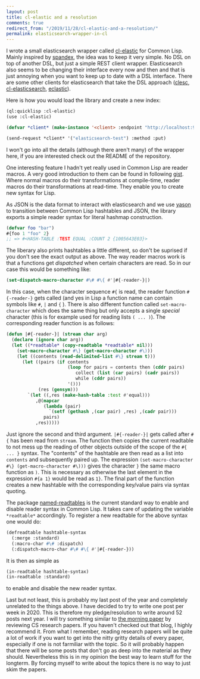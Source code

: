 ```yaml
---
layout: post
title: cl-elastic and a resolution 
comments: true
redirect_from: "/2019/11/28/cl-elastic-and-a-resolution/"
permalink: elasticsearch-wrapper-in-cl 
---
```


I wrote a small elasticsearch wrapper called [cl-elastic](https://github.com/FiV0/cl-elastic)
for Common Lisp. Mainly inspired by 
[spandex](https://github.com/mpenet/spandex), the idea was to keep it very simple. No DSL on top of another 
DSL, but just a simple REST client wrapper. Elasticsearch also seems to be changing their interface 
every now and then and that is just annoying when you want to keep up to date with a DSL interface. 
There are some other clients for elasticsearch that take the DSL approach 
([clesc](https://github.com/own-pt/clesc), 
[cl-elasticsearch](https://github.com/kraison/cl-elasticsearch),
[eclastic](https://github.com/gschjetne/eclastic)).

Here is how you would load the library and create a new index:
```cl
(ql:quicklisp :cl-elastic)
(use :cl-elastic)

(defvar *client* (make-instance '<client> :endpoint "http://localhost:9200"))

(send-request *client* '("elasticsearch-test") :method :put)
```
I won't go into all the details (although there aren't many) of the wrapper here, if you are 
interested check out the README of the repository.

One interesting feature I hadn't yet really used in Common Lisp are reader macros. A very good
introduction to them can be found in following [gist](https://gist.github.com/chaitanyagupta/9324402).
Where normal macros do their transformations at compile-time, reader macros do their 
transformations at read-time. They enable you to create new syntax for Lisp.

As JSON is the data format to interact with elasticsearch and we use
[yason](https://github.com/phmarek/yason) to transition between Common Lisp hashtables and JSON,
the library exports a simple reader syntax for literal hashmap construction.
```cl
(defvar foo "bar")
#{foo 1 "foo" 2}
;; => #<HASH-TABLE :TEST EQUAL :COUNT 2 {1005643E03}> 
```

The liberary also prints hashtables a little different, so don't be suprised if you 
don't see the exact output as above. The way reader macros work is 
that a functions get _dispatched_ when certain characters are read. So in our 
case this would be something like:
```cl
(set-dispatch-macro-character #\# #\{ #'|#{-reader-}|)
``` 
In this case, when the character sequence `#{` is read, the reader function `#{-reader-}` gets 
called (and yes in Lisp a function name can contain symbols like `#`, `|` and `{` ). 
There is also different function called `set-macro-character` which does the same thing but 
only accepts a single _special_ character (this is for example used for reading lists `( ... )`).
The corresponding reader function is as follows:

```cl
(defun |#{-reader-}| (stream char arg)
  (declare (ignore char arg))
  (let ((*readtable* (copy-readtable *readtable* nil)))
    (set-macro-character #\} (get-macro-character #\)))
    (let ((contents (read-delimited-list #\} stream t)))
      (let ((pairs (if contents 
                       (loop for pairs = contents then (cddr pairs)
                          collect (list (car pairs) (cadr pairs))
                          while (cddr pairs))
                       '()))
            (res (gensym)))
        `(let ((,res (make-hash-table :test #'equal)))
           ,@(mapcar
              (lambda (pair)
                `(setf (gethash ,(car pair) ,res) ,(cadr pair)))
              pairs)
           ,res)))))
```
Just ignore the second and third argument. `|#{-reader-}|` gets called
after `#{` has been read from `stream`. The function then copies the current
readtable to not mess up the reading of other objects outside of the scope
of the `#{ ... }` syntax. The "contents" of the hashtable are then read 
as a list into `contents` and subsequently paired up.
The expression `(set-macro-character #\} (get-macro-character #\)))` gives
the character `}` the same macro function as `)`. This is necessary as 
otherwise the last element in the expression `#{a 1}` would be read as `1}`.
The final part of the function creates a new hashtable with the corresponding
key/value pairs via syntax quoting.

The package [named-readtables](https://github.com/melisgl/named-readtables) is 
the current standard way to enable and disable reader syntax in Common Lisp.
It takes care of updating the variable `*readtable*` accordingly. To register a new 
readtable for the above syntax one would do:

```cl
(defreadtable hashtable-syntax
  (:merge :standard)
  (:macro-char #\# :dispatch)
  (:dispatch-macro-char #\# #\{ #'|#{-reader-}))
```
It is then as simple as
```cl
(in-readtable hashtable-syntax)
(in-readtable :standard)
```
to enable and disable the new reader syntax.

Last but not least, this is probably my last post of the year and completely
unrelated to the things above. I have decided to try to write one post
per week in 2020. This is therefore my pledge/resolution to write around 52 posts
next year. I will try something similar to 
[the morning paper](https://blog.acolyer.org/) by reviewing CS research papers.
If you haven't checked out that blog, I highly recommend it.
From what I remember, reading research papers will be quite a lot of work if 
you want to get into the nitty gritty details of every paper, especially if one
is not farmiliar with the topic. So it will probably happen that there will be some
posts that don't go as deep into the material as they should. Nevertheless 
this is in my opinion the best way to learn stuff for the longterm. By forcing
myself to write about the topics there is no way to just skim the papers.
